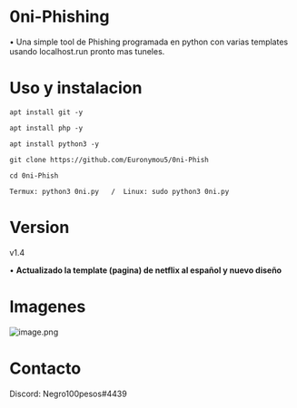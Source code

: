 # 0ni-Phishing
• Una simple tool de Phishing programada en python con varias templates usando localhost.run pronto mas tuneles.
# Uso y instalacion
```
apt install git -y
```
```
apt install php -y
```
```
apt install python3 -y
```

```
git clone https://github.com/Euronymou5/0ni-Phish
```
```
cd 0ni-Phish
```
```
Termux: python3 0ni.py   /  Linux: sudo python3 0ni.py
```
# Version
v1.4

• **Actualizado la template (pagina) de netflix al español y nuevo diseño**
# Imagenes
![image.png](https://github.com/Euronymou5/0ni-Phish/blob/main/.imagenes/0ni.png?raw=true)
# Contacto
Discord: Negro100pesos#4439
